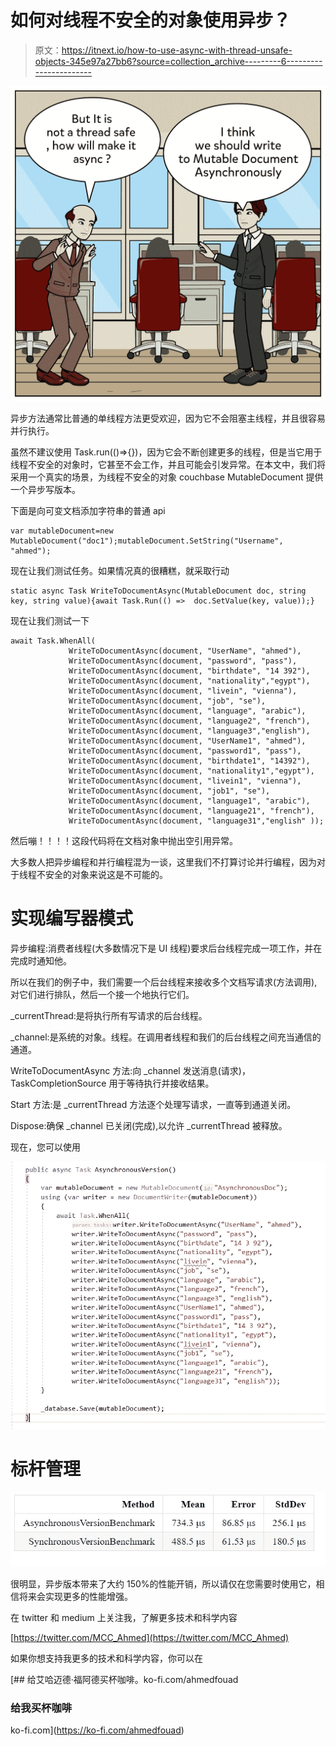 # 如何对线程不安全的对象使用异步？

> 原文：<https://itnext.io/how-to-use-async-with-thread-unsafe-objects-345e97a27bb6?source=collection_archive---------6----------------------->

![](img/62da9892a160ea6bbec14d794131a62b.png)

异步方法通常比普通的单线程方法更受欢迎，因为它不会阻塞主线程，并且很容易并行执行。

虽然不建议使用 Task.run(()=>{})，因为它会不断创建更多的线程，但是当它用于线程不安全的对象时，它甚至不会工作，并且可能会引发异常。在本文中，我们将采用一个真实的场景，为线程不安全的对象 couchbase MutableDocument 提供一个异步写版本。

下面是向可变文档添加字符串的普通 api

```
var mutableDocument=new MutableDocument("doc1");mutableDocument.SetString("Username", "ahmed");
```

现在让我们测试任务。如果情况真的很糟糕，就采取行动

```
static async Task WriteToDocumentAsync(MutableDocument doc, string key, string value){await Task.Run(() =>  doc.SetValue(key, value));}
```

现在让我们测试一下

```
await Task.WhenAll(
             WriteToDocumentAsync(document, "UserName", "ahmed"),
             WriteToDocumentAsync(document, "password", "pass"),
             WriteToDocumentAsync(document, "birthdate", "14 392"),
             WriteToDocumentAsync(document, "nationality","egypt"),
             WriteToDocumentAsync(document, "livein", "vienna"),
             WriteToDocumentAsync(document, "job", "se"),
             WriteToDocumentAsync(document, "language", "arabic"),
             WriteToDocumentAsync(document, "language2", "french"),
             WriteToDocumentAsync(document, "language3","english"),
             WriteToDocumentAsync(document, "UserName1", "ahmed"),
             WriteToDocumentAsync(document, "password1", "pass"),
             WriteToDocumentAsync(document, "birthdate1", "14392"),
             WriteToDocumentAsync(document, "nationality1","egypt"),
             WriteToDocumentAsync(document, "livein1", "vienna"),
             WriteToDocumentAsync(document, "job1", "se"),
             WriteToDocumentAsync(document, "language1", "arabic"),
             WriteToDocumentAsync(document, "language21", "french"),
             WriteToDocumentAsync(document, "language31","english" ));
```

然后嘣！！！！这段代码将在文档对象中抛出空引用异常。

大多数人把异步编程和并行编程混为一谈，这里我们不打算讨论并行编程，因为对于线程不安全的对象来说这是不可能的。

# 实现编写器模式

异步编程:消费者线程(大多数情况下是 UI 线程)要求后台线程完成一项工作，并在完成时通知他。

所以在我们的例子中，我们需要一个后台线程来接收多个文档写请求(方法调用),对它们进行排队，然后一个接一个地执行它们。

_currentThread:是将执行所有写请求的后台线程。

_channel:是系统的对象。线程。在调用者线程和我们的后台线程之间充当通信的通道。

WriteToDocumentAsync 方法:向 _channel 发送消息(请求)，TaskCompletionSource 用于等待执行并接收结果。

Start 方法:是 _currentThread 方法逐个处理写请求，一直等到通道关闭。

Dispose:确保 _channel 已关闭(完成),以允许 _currentThread 被释放。

现在，您可以使用

![](img/637f9e0a872291a214ab0aadf652cc3a.png)

# 标杆管理

![](img/6fe0f4bb41cfcc479e8cc4b94277c337.png)

很明显，异步版本带来了大约 150%的性能开销，所以请仅在您需要时使用它，相信将来会实现更多的性能增强。

在 twitter 和 medium 上关注我，了解更多技术和科学内容

[https://twitter.com/MCC_Ahmed](https://twitter.com/MCC_Ahmed)

如果你想支持我更多的技术和科学内容，你可以在

[](https://ko-fi.com/ahmedfouad) [## 给艾哈迈德·福阿德买杯咖啡。ko-fi.com/ahmedfouad

### 给我买杯咖啡

ko-fi.com](https://ko-fi.com/ahmedfouad)